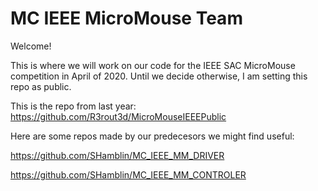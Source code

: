 # MC IEEE MicroMouse Team

Welcome!

This is where we will work on our code for the IEEE SAC MicroMouse competition in April of 2020. Until we decide otherwise, I am setting this repo as public. 

This is the repo from last year: https://github.com/R3rout3d/MicroMouseIEEEPublic

Here are some repos made by our predecesors we might find useful: 

https://github.com/SHamblin/MC_IEEE_MM_DRIVER

https://github.com/SHamblin/MC_IEEE_MM_CONTROLER
